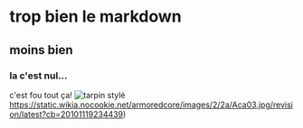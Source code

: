 # trop bien le markdown
## moins bien 
### la c'est nul...
c'est fou tout ça!
![tarpin stylé](https://static.wikia.nocookie.net/armoredcore/images/2/2a/Aca03.jpg/revision/latest?cb=20101119234439)https://static.wikia.nocookie.net/armoredcore/images/2/2a/Aca03.jpg/revision/latest?cb=20101119234439)
